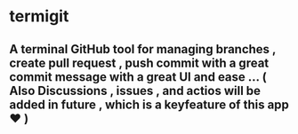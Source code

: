 # termigit

## A terminal GitHub tool for managing branches , create pull request , push commit with a great commit message with a great UI and ease ... ( Also Discussions , issues , and actios will be added in future , which is a keyfeature of this app :heart: )
